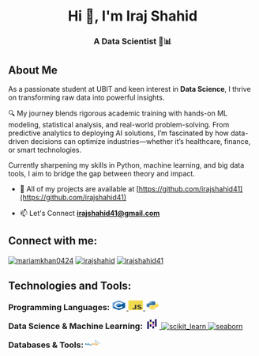 <h1 align="center">Hi 👋, I'm Iraj Shahid</h1>
<h3 align="center">A Data Scientist 🚀📊 </h3>

## About Me 
As a passionate student at UBIT and keen interest in **Data Science**, I thrive on transforming raw data into powerful insights.

🔍 My journey blends rigorous academic training with hands-on ML modeling, statistical analysis, and real-world problem-solving. From predictive analytics to deploying AI solutions, I’m fascinated by how data-driven decisions can optimize industries—whether it’s healthcare, finance, or smart technologies. 

Currently sharpening my skills in Python, machine learning, and big data tools, I aim to bridge the gap between theory and impact.

- 📂 All of my projects are available at [https://github.com/irajshahid41](https://github.com/irajshahid41)

- 📫 Let's Connect **irajshahid41@gmail.com**

## Connect with me:
<p align="left">
<a href="https://linkedin.com/in/irajshahid" target="blank"><img align="center" src="https://raw.githubusercontent.com/rahuldkjain/github-profile-readme-generator/master/src/images/icons/Social/linked-in-alt.svg" alt="mariamkhan0424" height="30" width="40" /></a>
<a href="irajshahid41@gmail.com" tarhet="blank"><img align="center" src="https://encrypted-tbn0.gstatic.com/images?q=tbn:ANd9GcT0XvFduY7sDBknSh_lJd80OzsdZ_LaHL2w-g&s" alt="irajshahid" height="30" width="40"></a>
<a href="https://github.com/irajshahid41"><img align="center" src="https://encrypted-tbn0.gstatic.com/images?q=tbn:ANd9GcStEJOLvmB_jgIRwoTlBewFuAkjpttBAqOLdw&s" alt="irajshahid41" height="30" width="40"></a>
</p>

## Technologies and Tools:

<p align="left">
  <h3 style="display:inline;">Programming Languages: </h3>
  <a href="https://www.cprogramming.com/" target="_blank" rel="noreferrer">
    <img src="https://raw.githubusercontent.com/devicons/devicon/master/icons/c/c-original.svg" alt="c" width="30" height="20"/>
  <a href="https://developer.mozilla.org/en-US/docs/Web/JavaScript" target="_blank" rel="noreferrer">
    <img src="https://raw.githubusercontent.com/devicons/devicon/master/icons/javascript/javascript-original.svg" alt="javascript" width="30" height="20"/>
  </a>
  <a href="https://www.python.org" target="_blank" rel="noreferrer">
    <img src="https://raw.githubusercontent.com/devicons/devicon/master/icons/python/python-original.svg" alt="python" width="30" height="20"/>
  </a>
</p>

<p align="left">
  <h3 style="display:inline;">Data Science & Machine Learning: </h3>
  <a href="https://pandas.pydata.org/" target="_blank" rel="noreferrer">
    <img src="https://raw.githubusercontent.com/devicons/devicon/2ae2a900d2f041da66e950e4d48052658d850630/icons/pandas/pandas-original.svg" alt="pandas" width="30" height="20"/>
  </a>
  <a href="https://scikit-learn.org/" target="_blank" rel="noreferrer">
    <img src="https://upload.wikimedia.org/wikipedia/commons/0/05/Scikit_learn_logo_small.svg" alt="scikit_learn" width="30" height="20"/>
  </a>
  <a href="https://seaborn.pydata.org/" target="_blank" rel="noreferrer">
    <img src="https://seaborn.pydata.org/_images/logo-mark-lightbg.svg" alt="seaborn" width="30" height="20"/>
  </a>
</p>

<p align="left">
  <h3 style="display:inline;">Databases & Tools: </h3>
  <a href="https://www.mysql.com/" target="_blank" rel="noreferrer">
    <img src="https://raw.githubusercontent.com/devicons/devicon/master/icons/mysql/mysql-original-wordmark.svg" alt="mysql" width="30" height="20"/>
  </a>
</p>
